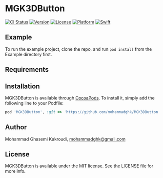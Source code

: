 # MGK3DButton

[![CI Status](https://img.shields.io/travis/USER/REPO.svg)](https://img.shields.io/travis/USER/REPO.svg)
[![Version](https://img.shields.io/cocoapods/v/MGK3DButton.svg?style=flat)](http://cocoapods.org/pods/MGK3DButton)
[![License](https://img.shields.io/cocoapods/l/MGK3DButton.svg?style=flat)](http://cocoapods.org/pods/MGK3DButton)
[![Platform](https://img.shields.io/cocoapods/p/MGK3DButton.svg?style=flat)](http://cocoapods.org/pods/MGK3DButton)
[![Swift](https://img.shields.io/badge/Swift-3.1-brightgreen.svg)](https://img.shields.io/badge/Swift-3.1-brightgreen.svg)
## Example

To run the example project, clone the repo, and run `pod install` from the Example directory first.

## Requirements

## Installation

MGK3DButton is available through [CocoaPods](http://cocoapods.org). To install
it, simply add the following line to your Podfile:

```ruby
pod 'MGK3DButton', :git => 'https://github.com/mohammadghk/MGK3DButton'
```

## Author

Mohammad Ghasemi Kakroudi, mohammadghk@gmail.com

## License

MGK3DButton is available under the MIT license. See the LICENSE file for more info.
